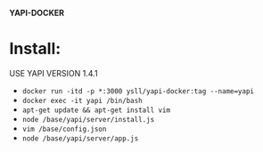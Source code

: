 **YAPI-DOCKER**

# Install: 
USE YAPI VERSION 1.4.1
* `docker run -itd -p *:3000 ysll/yapi-docker:tag --name=yapi`
* `docker exec -it yapi /bin/bash`
* `apt-get update && apt-get install vim`
* `node /base/yapi/server/install.js`
* `vim /base/config.json`
* `node /base/yapi/server/app.js`
